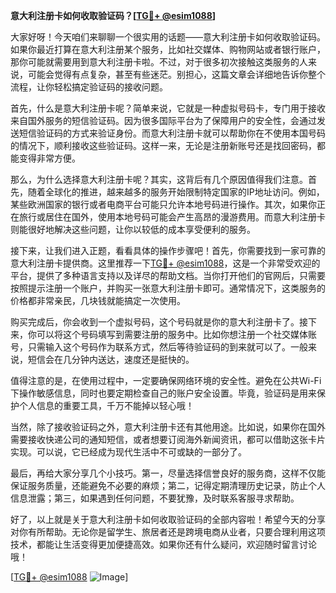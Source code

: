 **意大利注册卡如何收取验证码？[[TG💪+ @esim1088](https://t.me/s/esim1088)]**

大家好呀！今天咱们来聊聊一个很实用的话题——意大利注册卡如何收取验证码。如果你最近打算在意大利注册某个服务，比如社交媒体、购物网站或者银行账户，那你可能就需要用到意大利注册卡啦。不过，对于很多初次接触这类服务的人来说，可能会觉得有点复杂，甚至有些迷茫。别担心，这篇文章会详细地告诉你整个流程，让你轻松搞定验证码的接收问题。

首先，什么是意大利注册卡呢？简单来说，它就是一种虚拟号码卡，专门用于接收来自国外服务的短信验证码。因为很多国际平台为了保障用户的安全性，会通过发送短信验证码的方式来验证身份。而意大利注册卡就可以帮助你在不使用本国号码的情况下，顺利接收这些验证码。这样一来，无论是注册新账号还是找回密码，都能变得非常方便。

那么，为什么选择意大利注册卡呢？其实，这背后有几个原因值得我们注意。首先，随着全球化的推进，越来越多的服务开始限制特定国家的IP地址访问。例如，某些欧洲国家的银行或者电商平台可能只允许本地号码进行操作。其次，如果你正在旅行或居住在国外，使用本地号码可能会产生高昂的漫游费用。而意大利注册卡则能很好地解决这些问题，让你以较低的成本享受便利的服务。

接下来，让我们进入正题，看看具体的操作步骤吧！首先，你需要找到一家可靠的意大利注册卡提供商。这里推荐一下[TG💪+ @esim1088](https://t.me/s/esim1088)，这是一个非常受欢迎的平台，提供了多种语言支持以及详尽的帮助文档。当你打开他们的官网后，只需要按照提示注册一个账户，并购买一张意大利注册卡即可。通常情况下，这类服务的价格都非常亲民，几块钱就能搞定一次使用。

购买完成后，你会收到一个虚拟号码，这个号码就是你的意大利注册卡了。接下来，你可以将这个号码填写到需要注册的服务中。比如你想注册一个社交媒体账号，只需输入这个号码作为联系方式，然后等待验证码的到来就可以了。一般来说，短信会在几分钟内送达，速度还是挺快的。

值得注意的是，在使用过程中，一定要确保网络环境的安全性。避免在公共Wi-Fi下操作敏感信息，同时也要定期检查自己的账户安全设置。毕竟，验证码是用来保护个人信息的重要工具，千万不能掉以轻心哦！

当然，除了接收验证码之外，意大利注册卡还有其他用途。比如说，如果你在国外需要接收快递公司的通知短信，或者想要订阅海外新闻资讯，都可以借助这张卡片实现。可以说，它已经成为现代生活中不可或缺的一部分了。

最后，再给大家分享几个小技巧。第一，尽量选择信誉良好的服务商，这样不仅能保证服务质量，还能避免不必要的麻烦；第二，记得定期清理历史记录，防止个人信息泄露；第三，如果遇到任何问题，不要犹豫，及时联系客服寻求帮助。

好了，以上就是关于意大利注册卡如何收取验证码的全部内容啦！希望今天的分享对你有所帮助。无论你是留学生、旅居者还是跨境电商从业者，只要合理利用这项技术，都能让生活变得更加便捷高效。如果你还有什么疑问，欢迎随时留言讨论哦！

[[TG💪+ @esim1088](https://t.me/s/esim1088) ![Image](https://i.postimg.cc/4NQfJmqS/Snipaste-2025-05-13-00-14-12.png)]